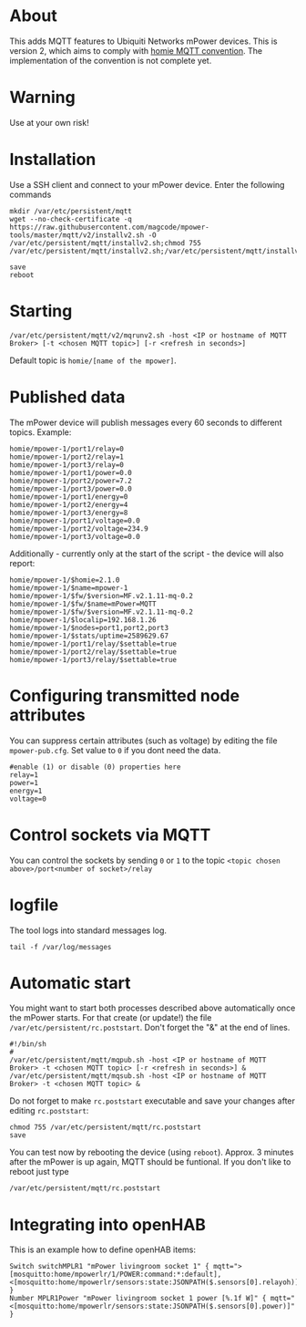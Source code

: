 # About
This adds MQTT features to Ubiquiti Networks mPower devices.
This is version 2, which aims to comply with [homie MQTT convention](https://github.com/marvinroger/homie). The implementation of the convention is not complete yet.

# Warning
Use at your own risk!

# Installation
Use a SSH client and connect to your mPower device.
Enter the following commands

```
mkdir /var/etc/persistent/mqtt
wget --no-check-certificate -q https://raw.githubusercontent.com/magcode/mpower-tools/master/mqtt/v2/installv2.sh -O /var/etc/persistent/mqtt/installv2.sh;chmod 755 /var/etc/persistent/mqtt/installv2.sh;/var/etc/persistent/mqtt/installv2.sh

save
reboot
```

# Starting
```
/var/etc/persistent/mqtt/v2/mqrunv2.sh -host <IP or hostname of MQTT Broker> [-t <chosen MQTT topic>] [-r <refresh in seconds>]
```

Default topic is `homie/[name of the mpower]`.

# Published data

The mPower device will publish messages every 60 seconds to different topics. Example:

```
homie/mpower-1/port1/relay=0
homie/mpower-1/port2/relay=1
homie/mpower-1/port3/relay=0
homie/mpower-1/port1/power=0.0
homie/mpower-1/port2/power=7.2
homie/mpower-1/port3/power=0.0
homie/mpower-1/port1/energy=0
homie/mpower-1/port2/energy=4
homie/mpower-1/port3/energy=8
homie/mpower-1/port1/voltage=0.0
homie/mpower-1/port2/voltage=234.9
homie/mpower-1/port3/voltage=0.0
```

Additionally - currently only at the start of the script - the device will also report:

```
homie/mpower-1/$homie=2.1.0
homie/mpower-1/$name=mpower-1
homie/mpower-1/$fw/$version=MF.v2.1.11-mq-0.2
homie/mpower-1/$fw/$name=mPower=MQTT
homie/mpower-1/$fw/$version=MF.v2.1.11-mq-0.2
homie/mpower-1/$localip=192.168.1.26
homie/mpower-1/$nodes=port1,port2,port3
homie/mpower-1/$stats/uptime=2589629.67
homie/mpower-1/port1/relay/$settable=true
homie/mpower-1/port2/relay/$settable=true
homie/mpower-1/port3/relay/$settable=true
```

# Configuring transmitted node attributes
You can suppress certain attributes (such as voltage) by editing the file `mpower-pub.cfg`. Set value to `0` if you dont need the data.

```
#enable (1) or disable (0) properties here
relay=1
power=1
energy=1
voltage=0
```

# Control sockets via MQTT
You can control the sockets by sending `0` or `1` to the topic `<topic chosen above>/port<number of socket>/relay`

# logfile
The tool logs into standard messages log.
```
tail -f /var/log/messages
```

# Automatic start
You might want to start both processes described above automatically once the mPower starts.
For that create (or update!) the file `/var/etc/persistent/rc.poststart`. Don't forget the "&" at the end of lines.

```
#!/bin/sh
#
/var/etc/persistent/mqtt/mqpub.sh -host <IP or hostname of MQTT Broker> -t <chosen MQTT topic> [-r <refresh in seconds>] &
/var/etc/persistent/mqtt/mqsub.sh -host <IP or hostname of MQTT Broker> -t <chosen MQTT topic> &
```

Do not forget to make `rc.poststart` executable and save your changes after editing `rc.poststart`:
```
chmod 755 /var/etc/persistent/mqtt/rc.poststart
save
```

You can test now by rebooting the device (using `reboot`). Approx. 3 minutes after the mPower is up again, MQTT should be funtional.
If you don't like to reboot just type

```
/var/etc/persistent/mqtt/rc.poststart
```

# Integrating into openHAB

This is an example how to define openHAB items:

```
Switch switchMPLR1 "mPower livingroom socket 1" { mqtt=">[mosquitto:home/mpowerlr/1/POWER:command:*:default],<[mosquitto:home/mpowerlr/sensors:state:JSONPATH($.sensors[0].relayoh)]" }
Number MPLR1Power "mPower livingroom socket 1 power [%.1f W]" { mqtt="<[mosquitto:home/mpowerlr/sensors:state:JSONPATH($.sensors[0].power)]" }
```